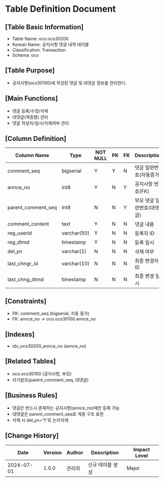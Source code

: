 # Table Definition Document

## [Table Basic Information]
- Table Name: oco.oco30200
- Korean Name: 공지사항 댓글 내역 테이블
- Classification: Transaction
- Schema: oco

## [Table Purpose]
- 공지사항(oco30100)에 작성된 댓글 및 대댓글 정보를 관리한다.

## [Main Functions]
- 댓글 등록/수정/삭제
- 대댓글(계층형) 관리
- 댓글 작성자/일시/삭제여부 관리

## [Column Definition]
| Column Name         | Type        | NOT NULL | PK | FK | Description                |
|--------------------|-------------|----------|----|----|----------------------------|
| comment_seq        | bigserial   | Y        | Y  | N  | 댓글 일련번호(자동증가)     |
| annce_no           | int8        | Y        | N  | Y  | 공지사항 번호(FK)           |
| parent_comment_seq | int8        | N        | N  | Y  | 부모 댓글 일련번호(대댓글)  |
| comment_content    | text        | Y        | N  | N  | 댓글 내용                   |
| reg_userid         | varchar(50) | Y        | N  | N  | 등록자 ID                   |
| reg_dtmd           | timestamp   | Y        | N  | N  | 등록 일시                   |
| del_yn             | varchar(1)  | N        | N  | N  | 삭제 여부                   |
| last_chngr_id      | varchar(10) | N        | N  | N  | 최종 변경자 ID              |
| last_chng_dtmd     | timestamp   | N        | N  | N  | 최종 변경 일시              |

## [Constraints]
- PK: comment_seq (bigserial, 자동 증가)
- FK: annce_no → oco.oco30100.annce_no

## [Indexes]
- idx_oco30200_annce_no (annce_no)

## [Related Tables]
- oco.oco30100 (공지사항, 부모)
- 자기참조(parent_comment_seq, 대댓글)

## [Business Rules]
- 댓글은 반드시 존재하는 공지사항(annce_no)에만 등록 가능
- 대댓글은 parent_comment_seq로 계층 구조 표현
- 삭제 시 del_yn='Y'로 논리삭제

## [Change History]
| Date       | Version | Author | Description                        | Impact Level |
|------------|---------|--------|------------------------------------|--------------|
| 2024-07-01 | 1.0.0   | 관리자 | 신규 테이블 생성                   | Major        | 
